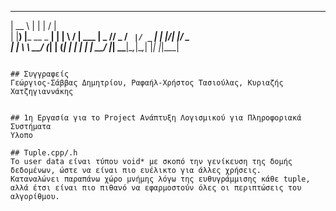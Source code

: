 
  _____                _   __  __      
 |  __ \              | | |  \/  |     
 | |__) |___  __ _  __| | | \  / | ___ 
 |  _  // _ \/ _` |/ _` | | |\/| |/ _ \
 | | \ \  __/ (_| | (_| | | |  | |  __/
 |_|  \_\___|\__,_|\__,_| |_|  |_|\___|
                                       
                                       

```

## Συγγραφείς 
Γεώργιος-Σάββας Δημητρίου, Ραφαήλ-Χρήστος Τασιούλας, Κυριαζής Χατζηγιαννάκης


## 1η Εργασία για το Project Ανάπτυξη Λογισμικού για Πληροφοριακά Συστήματα
Υλοπο

## Tuple.cpp/.h
Το user data είναι τύπου void* με σκοπό την γενίκευση της δομής δεδομένων, ώστε να είναι πιο ευέλικτο για άλλες χρήσεις. 
Καταναλώνει παραπάνω χώρο μνήμης λόγω της ευθυγράμμισης κάθε tuple, αλλά έτσι είναι πιο πιθανό να εφαρμοστούν όλες οι περιπτώσεις του αλγορίθμου.

